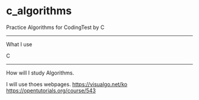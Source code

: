 # c_algorithms
Practice Algorithms for CodingTest by C

<hr/>
What I use

C

<hr/>
How will I study Algorithms.

I will use thoes webpages.
<https://visualgo.net/ko>
<https://opentutorials.org/course/543>
